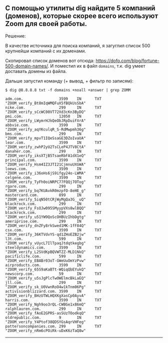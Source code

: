 ## C помощью утилиты dig найдите 5 компаний (доменов), которые скорее всего используют Zoom для своей работы.

Решение:

В качестве источника для поиска компаний, я загуглил список 500 крупнейши компаний с их доменами.

Скопировал список доменов вот отсюда: https://dofo.com/blog/fortune-500-domain-names/. И поместил их в файл `domains`, т.к. dig умеет доставать домены из файла.

Дальше запустил команду (+ вывод, + фильтр по записям):
```
$ dig @8.8.8.8 txt -f domains +noall +answer | grep ZOMM

adm.com.                3599    IN      TXT     "ZOOM_verify_Bt8mIqWMQFuX5fBQkUsSbA"
nike.com.               299     IN      TXT     "ZOOM_verify_sCcWC00VT72Xd3cKn3ByDQ"
pmi.com.                12050   IN      TXT     "ZOOM_verify_LWymrHJkQeObJRpDuiFXrA"
abbvie.com.             3599    IN      TXT     "ZOOM_verify_aqYKculqR_S-RdMwpmh36g"
bms.com.                299     IN      TXT     "ZOOM_verify_mpvT1IQeSsaGE3DZoIvaUA"
lear.com.               3599    IN      TXT     "ZOOM_verify_zwhP2yU2TsCLeP4JTV8CtA"
danaher.com.            299     IN      TXT     "ZOOM_verify_iksXTjB5TsaeRbFA1dX1eQ"
principal.com.          3599    IN      TXT     "ZOOM_verify_Hsm4IZ3JTI21CjmnuUXGWA"
loews.com.              3599    IN      TXT     "ZOOM_verify_i36oHs6jS9ifgy24o-LWMA"
celgene.com.            3599    IN      TXT     "ZOOM_verify_TyFh0oiNRPC77FQQj7OTog"
rgare.com.              299     IN      TXT     "ZOOM_verify_bq7KUAvkR0mzpfO-8eHE_g"
mastercard.com.         899     IN      TXT     "ZOOM_verify_5iqN50tCRjWyMgQa3G__uQ"
blackrock.com.          299     IN      TXT     "ZOOM_verify_FsOJw095SMyypVXs8wlBQQ"
blackrock.com.          299     IN      TXT     "ZOOM_verify_u51YW9QoScOHBUzIhbDgtg"
ameriprise.com.         299     IN      TXT     "ZOOM_verify_dnZFy8rkSwed1MK-1fF84Q"
csx.com.                3599    IN      TXT     "ZOOM_verify_36KTVdvYS-qd1ZHoEZB2jw"
l3t.com.                599     IN      TXT     "ZOOM_verify_vUycL7IlTpaqJtdqtkegbg"
steeldynamics.com.      3599    IN      TXT     "ZOOM_verify_L2SVdKpBQVWTZZ-MLD1NkQ"
pacificlife.com.        599     IN      TXT     "ZOOM_verify_EBABr03oT-GWeUuOmYzPvw"
airproducts.com.        3599    IN      TXT     "ZOOM_verify_65S9aKaBTt-WQiqQbEYukQ"
newscorp.com.           59      IN      TXT     "ZOOM_verify_u5sJgPlcTwOWElmcBkLaEQ"
jll.com.                299     IN      TXT     "ZOOM_verify_sk_U0VwnRoO4w1kTnm06Pg"
activisionblizzard.com. 3599    IN      TXT     "ZOOM_verify_BHzUTWLHQXKgXasCp0AyvA"
harris.com.             3599    IN      TXT     "ZOOM_verify_Ngh9oo3rQL-CWBGe1x86mQ"
ralphlauren.com.        299     IN      TXT     "ZOOM_verify_fAoE2GPRS-asSUzTOodkqQ"
oldrepublic.com.        9       IN      TXT     "ZOOM_verify_Y4Ptof38QDSYGsAqrVHFeg"
pattersoncompanies.com. 299     IN      TXT     "ZOOM_verify_nRm6cPOiRk-uDxK6zTaQ8w"
```

---
